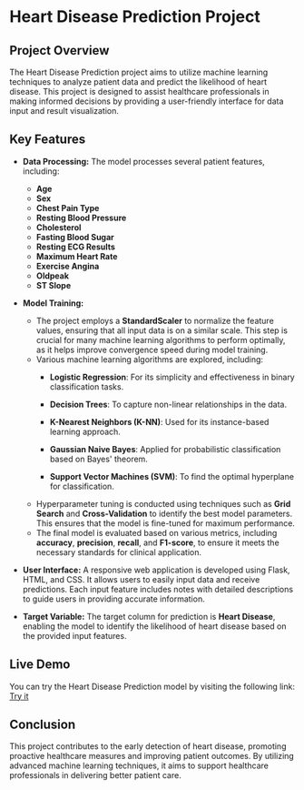 # Heart Disease Prediction Project

## Project Overview

The Heart Disease Prediction project aims to utilize machine learning techniques to analyze patient data and predict the likelihood of heart disease. This project is designed to assist healthcare professionals in making informed decisions by providing a user-friendly interface for data input and result visualization.

## Key Features

- **Data Processing:** The model processes several patient features, including:
  - **Age**
  - **Sex**
  - **Chest Pain Type**
  - **Resting Blood Pressure**
  - **Cholesterol**
  - **Fasting Blood Sugar**
  - **Resting ECG Results**
  - **Maximum Heart Rate**
  - **Exercise Angina**
  - **Oldpeak**
  - **ST Slope**
  
- **Model Training:** 
  - The project employs a **StandardScaler** to normalize the feature values, ensuring that all input data is on a similar scale. This step is crucial for many machine learning algorithms to perform optimally, as it helps improve convergence speed during model training.
  - Various machine learning algorithms are explored, including:
    - **Logistic Regression**: For its simplicity and effectiveness in binary classification tasks.
    - **Decision Trees**: To capture non-linear relationships in the data.
    - **K-Nearest Neighbors (K-NN)**: Used for its instance-based learning approach.
    - **Gaussian Naive Bayes**: Applied for probabilistic classification based on Bayes' theorem.

    - **Support Vector Machines (SVM)**: To find the optimal hyperplane for classification.
  - Hyperparameter tuning is conducted using techniques such as **Grid Search** and **Cross-Validation** to identify the best model parameters. This ensures that the model is fine-tuned for maximum performance.
  - The final model is evaluated based on various metrics, including **accuracy**, **precision**, **recall**, and **F1-score**, to ensure it meets the necessary standards for clinical application.

- **User Interface:** A responsive web application is developed using Flask, HTML, and CSS. It allows users to easily input data and receive predictions. Each input feature includes notes with detailed descriptions to guide users in providing accurate information.

- **Target Variable:** The target column for prediction is **Heart Disease**, enabling the model to identify the likelihood of heart disease based on the provided input features.

## Live Demo

You can try the Heart Disease Prediction model by visiting the following link: [Try it](https://heart-disease-prediction-sglb.onrender.com)

## Conclusion

This project contributes to the early detection of heart disease, promoting proactive healthcare measures and improving patient outcomes. By utilizing advanced machine learning techniques, it aims to support healthcare professionals in delivering better patient care.
